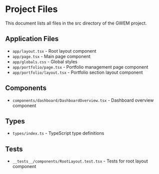 # Project Files

This document lists all files in the src directory of the GWEM project.

## Application Files
- `app/layout.tsx` - Root layout component
- `app/page.tsx` - Main page component
- `app/globals.css` - Global styles
- `app/portfolio/page.tsx` - Portfolio management page component
- `app/portfolio/layout.tsx` - Portfolio section layout component

## Components
- `components/dashboard/DashboardOverview.tsx` - Dashboard overview component

## Types
- `types/index.ts` - TypeScript type definitions

## Tests
- `__tests__/components/RootLayout.test.tsx` - Tests for root layout component
